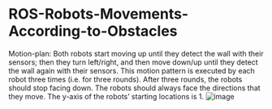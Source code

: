 # ROS-Robots-Movements-According-to-Obstacles
Motion-plan: Both robots start moving up until they detect the wall with their sensors; then they turn left/right, and then move down/up until they detect the wall again with their sensors. This motion pattern is executed by each robot three times (i.e. for three rounds). After three rounds, the robots should stop facing down. The robots should always face the directions that they move. The y-axis of the robots’ starting locations is 1.
![image](https://user-images.githubusercontent.com/79270344/173447240-9c132f67-4a88-422c-809d-2ed7dfd6eb7e.png)
